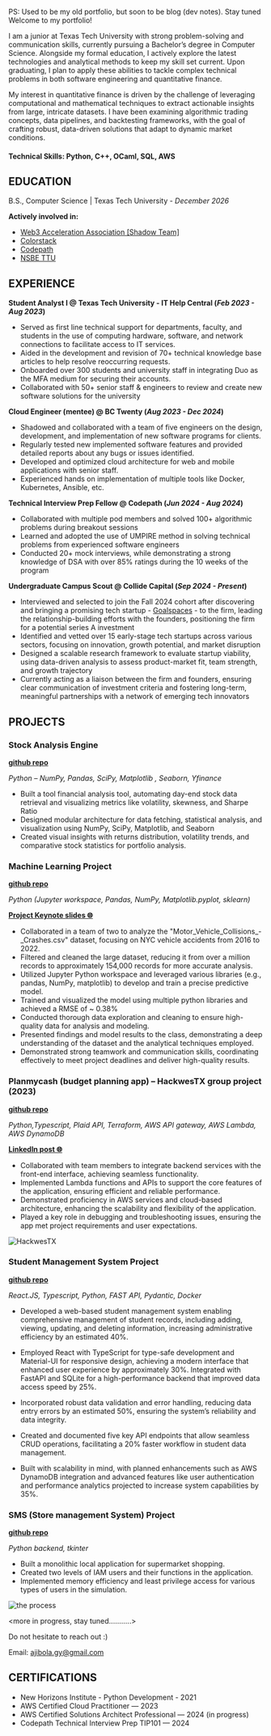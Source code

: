 



PS: Used to be my old portfolio, but soon to be blog (dev notes). Stay tuned
Welcome to my portfolio!






I am a junior at Texas Tech University with strong problem-solving and communication skills, currently pursuing a Bachelor’s degree in Computer Science. Alongside my formal education, I actively explore the latest technologies and analytical methods to keep my skill set current. Upon graduating, I plan to apply these abilities to tackle complex technical problems in both software engineering and quantitative finance.

My interest in quantitative finance is driven by the challenge of leveraging computational and mathematical techniques to extract actionable insights from large, intricate datasets. I have been examining algorithmic trading concepts, data pipelines, and backtesting frameworks, with the goal of crafting robust, data-driven solutions that adapt to dynamic market conditions.
#### Technical Skills: Python, C++, OCaml, SQL, AWS

## EDUCATION 			        		
B.S., Computer Science | Texas Tech University - _December 2026_


**Actively involved in:**
- [Web3 Acceleration Association [Shadow Team]](https://www.waatech.xyz/)
- [Colorstack](https://www.colorstack.org/)
- [Codepath](https://www.codepath.org/ )
- [NSBE TTU ](https://www.nsbe.org/)

## EXPERIENCE
**Student Analyst I @ Texas Tech University - IT Help Central (_Feb 2023 - Aug 2023_)**
- Served as first line technical support for departments, faculty, and students in the use of computing hardware, software, and network connections to facilitate access to IT services.
- Aided in the development and revision of 70+ technical knowledge base articles to help resolve reoccurring requests.
- Onboarded over 300 students and university staff in integrating Duo as the MFA medium for securing their accounts.
- Collaborated with 50+ senior staff & engineers to review and create new software solutions for the university



**Cloud Engineer (mentee) @ BC Twenty (_Aug 2023 - Dec 2024_)**
- Shadowed and collaborated with a team of five engineers on the design, development, and implementation of new software programs for clients.
- Regularly tested new implemented software features and provided detailed reports about any bugs or issues identified. 
- Developed and optimized cloud architecture for web and mobile applications with senior staff.
- Experienced hands on implementation of multiple tools like Docker, Kubernetes, Ansible, etc.


**Technical Interview Prep Fellow @ Codepath (_Jun 2024 - Aug 2024_)**
- Collaborated with multiple pod members and solved 100+ algorithmic problems during breakout sessions
- Learned and adopted the use of UMPIRE method in solving technical problems from experienced software engineers
- Conducted 20+ mock interviews, while demonstrating a strong knowledge of DSA with over 85% ratings during the 10 weeks of the program



**Undergraduate Campus Scout @ Collide Capital (_Sep 2024 - Present_)**
- Interviewed and selected to join the Fall 2024 cohort after discovering and bringing a promising tech startup - [Goalspaces](https://www.goalspaces.com/) - to the firm, leading the relationship-building efforts with the founders, positioning the firm for a potential series A investment
- Identified and vetted over 15 early-stage tech startups across various sectors, focusing on innovation, growth potential, and market disruption
- Designed a scalable research framework to evaluate startup viability, using data-driven analysis to assess product-market fit, team strength, and growth trajectory
- Currently acting as a liaison between the firm and founders, ensuring clear communication of investment criteria and fostering long-term, meaningful partnerships with a network of emerging tech innovators




## PROJECTS


### Stock Analysis Engine 
**[github repo](https://github.com/jb-gy/Stock-Analysis-Engine/tree/main)**

_Python – NumPy, Pandas, SciPy, Matplotlib , Seaborn, Yfinance_
- Built a tool financial analysis tool, automating day-end stock data retrieval and visualizing metrics like volatility, skewness, and Sharpe Ratio
- Designed modular architecture for data fetching, statistical analysis, and visualization using NumPy, SciPy, Matplotlib, and Seaborn
- Created visual insights with returns distribution, volatility trends, and comparative stock statistics for portfolio analysis.



### Machine Learning Project  
**[github repo](https://github.com/jb-gy/ML-project-Fall2022)**


_Python (Jupyter workspace, Pandas, NumPy, Matplotlib.pyplot, sklearn)_

**[Project Keynote slides 🌐](https://github.com/jb-gy/ML-project-Fall2022/blob/main/ML-PROJECT-GROUP-18.pdf)**

- Collaborated in a team of two to analyze the "Motor_Vehicle_Collisions_-_Crashes.csv" dataset, focusing on NYC vehicle accidents from 2016 to 2022.
- Filtered and cleaned the large dataset, reducing it from over a million records to approximately 154,000 records for more accurate analysis.
- Utilized Jupyter Python workspace and leveraged various libraries (e.g., pandas, NumPy, matplotlib) to develop and train a precise predictive model.
- Trained and visualized the model using multiple python libraries and achieved a RMSE of ~ 0.38%
- Conducted thorough data exploration and cleaning to ensure high-quality data for analysis and modeling.
- Presented findings and model results to the class, demonstrating a deep understanding of the dataset and the analytical techniques employed.
- Demonstrated strong teamwork and communication skills, coordinating effectively to meet project deadlines and deliver high-quality results.



### Planmycash (budget planning app) – HackwesTX group project (2023) 
**[github repo](https://github.com/jb-gy/HackwestX-Project)**


_Python,Typescript, Plaid API, Terraform, AWS API gateway, AWS Lambda, AWS DynamoDB_

**[LinkedIn post 🌐](https://www.linkedin.com/posts/ajibolagny_hackathon-innovation-tech-activity-7109988320729829376-P5OK?utm_source=share&utm_medium=member_desktop)**

- Collaborated with team members to integrate backend services with the front-end interface, achieving seamless functionality.
- Implemented Lambda functions and APIs to support the core features of the application, ensuring efficient and reliable performance.
- Demonstrated proficiency in AWS services and cloud-based architecture, enhancing the scalability and flexibility of the application.
- Played a key role in debugging and troubleshooting issues, ensuring the app met project requirements and user expectations.


![HackwesTX](/hackwest.png)


### Student Management System Project 
**[github repo](https://github.com/jb-gy/Student-Management-System)**


_React.JS, Typescript, Python, FAST API, Pydantic, Docker_
- Developed a web-based student management system enabling comprehensive management of student records, including adding, viewing, updating, and deleting information, increasing administrative efficiency by an estimated 40%.

- Employed React with TypeScript for type-safe development and Material-UI for responsive design, achieving a modern interface that enhanced user experience by approximately 30%. Integrated with FastAPI and SQLite for a high-performance backend that improved data access speed by 25%.

- Incorporated robust data validation and error handling, reducing data entry errors by an estimated 50%, ensuring the system’s reliability and data integrity.
- Created and documented five key API endpoints that allow seamless CRUD operations, facilitating a 20% faster workflow in student data management.
- Built with scalability in mind, with planned enhancements such as AWS DynamoDB integration and advanced features like user authentication and performance analytics projected to increase system capabilities by 35%.





### SMS (Store management System) Project 
**[github repo](https://github.com/jb-gy/SMS-Project)**


_Python backend, tkinter_

- Built a monolithic local application for supermarket shopping.
- Created two levels of IAM users and their functions in the application.
- Implemented memory efficiency and least privilege access for various types of users in the simulation.




![the process](/code.png)



<more in progress, stay tuned...........>

Do not hesitate to reach out  :)


Email: ajibola.gy@gmail.com





## CERTIFICATIONS
- New Horizons Institute -  Python Development - 2021
- AWS Certified Cloud Practitioner — 2023 
- AWS Certified Solutions Architect Professional — 2024 (in progress)
- Codepath Technical Interview Prep TIP101  — 2024 


